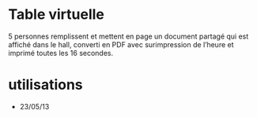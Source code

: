 # Table virtuelle

5 personnes remplissent et mettent en page un document partagé qui est affiché dans le hall, converti en PDF avec surimpression de l’heure et imprimé toutes les 16 secondes.

# utilisations 

- 23/05/13